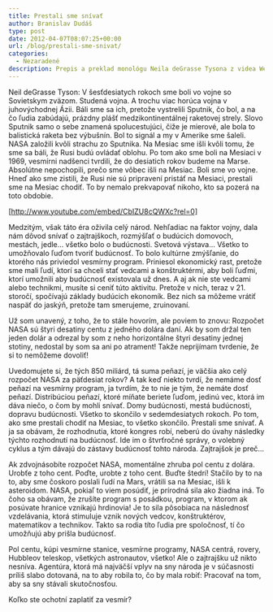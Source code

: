 ```yaml
---
title: Prestali sme snívať
author: Branislav Dudáš
type: post
date: 2012-04-07T08:07:25+00:00
url: /blog/prestali-sme-snivat/
categories:
  - Nezaradené
description: Prepis a preklad monológu Neila deGrasse Tysona z videa We stopped dreaming. 
---
```

Neil deGrasse Tyson: V šesťdesiatych rokoch sme boli vo vojne so Sovietskym zväzom. Studená vojna. A trochu viac horúca vojna v juhovýchodnej Ázii. Báli sme sa ich, pretože vystrelili Sputnik, čo bol, a na čo ľudia zabúdajú, prázdny plášť medzikontinentálnej raketovej strely. Slovo Sputnik samo o sebe znamená spolucestujúci, čiže je mierové, ale bola to balistická raketa bez výbušnín. Bol to signál a my v Amerike sme šaleli. NASA založili kvôli strachu zo Sputnika. Na Mesiac sme išli kvôli tomu, že sme sa báli, že Rusi budú ovládať oblohu. Po tom ako sme boli na Mesiaci v 1969, vesmírni nadšenci tvrdili, že do desiatich rokov budeme na Marse. Absolútne nepochopili, prečo sme vôbec išli na Mesiac. Boli sme vo vojne. Hneď ako sme zistili, že Rusi nie sú pripravení pristáť na Mesiaci, prestali sme na Mesiac chodiť. To by nemalo prekvapovať nikoho, kto sa pozerá na toto obdobie. <!--more-->

[http://www.youtube.com/embed/CbIZU8cQWXc?rel=0]
  
Medzitým, však táto éra oživila celý národ. Nehľadiac na faktor vojny, dala nám dôvod snívať o zajtrajškoch, rozmýšľať o budúcich domovoch, mestách, jedle&#8230; všetko bolo o budúcnosti. Svetová výstava&#8230; Všetko to umožňovalo ľuďom tvoriť budúcnosť. To bolo kultúrne zmýšľanie, do ktorého nás priviedol vesmírny program. Priniesol ekonomický rast, pretože sme mali ľudí, ktorí sa chceli stať vedcami a konštruktérmi, aby boli ľuďmi, ktorí umožnili aby budúcnosť existovala už dnes. A aj ak nie ste vedcami alebo technikmi, musíte si ceniť túto aktivitu. Pretože v nich, teraz v 21. storočí, spočívajú základy budúcich ekonomík. Bez nich sa môžeme vrátiť naspäť do jaskýň, pretože tam smerujeme, zruinovaní.

Už som unavený, z toho, že to stále hovorím, ale poviem to znovu: Rozpočet NASA sú štyri desatiny centu z jedného dolára daní. Ak by som držal ten jeden dolár a odrezal by som z neho horizontálne štyri desatiny jednej stotiny, nedostal by som sa ani po atrament! Takže neprijímam tvrdenie, že si to nemôžeme dovoliť!

Uvedomujete si, že tých 850 miliárd, tá suma peňazí, je väčšia ako celý rozpočet NASA za päťdesiat rokov? A tak keď niekto tvrdí, že nemáme dosť peňazí na vesmírny program, ja tvrdím, že to nie je tým, že nemáte dosť peňazí. Distribúciou peňazí, ktoré míňate beriete ľuďom, jedinú vec, ktorá im dáva niečo, o čom by mohli snívať. Domy budúcnosti, mestá budúcnosti, dopravu budúcnosti. Všetko to skončilo v sedemdesiatych rokoch. Po tom, ako sme prestali chodiť na Mesiac, to všetko skončilo. Prestali sme snívať. A ja sa obávam, že rozhodnutia, ktoré kongres robí, neberú do úvahy následky týchto rozhodnutí na budúcnosť. Ide im o štvrťročné správy, o volebný cyklus a tým dávajú do zástavy budúcnosť tohto národa. Zajtrajšok je preč&#8230;

Ak zdvojnásobíte rozpočet NASA, momentálne zhruba pol centu z dolára. Urobťe z toho cent. Poďte, urobte z toho cent. Buďte štedrí! Stačilo by to na to, aby sme čoskoro poslali ľudí na Mars, vrátili sa na Mesiac, išli k asteroidom. NASA, pokiaľ to viem posúdiť, je prírodná sila ako žiadna iná. To čoho sa obávam, že zrušíte program s posádkou, program, v ktorom ak posúvate hranice vznikajú hrdinovia! Je to sila pôsobiaca na následnosť vzdelávania, ktorá stimuluje vznik nových vedcov, konštruktérov, matematikov a technikov. Takto sa rodia títo ľudia pre spoločnosť, tí čo umožňujú aby prišla budúcnosť.

Pol centu, kúpi vesmírne stanice, vesmírne programy, NASA centrá, rovery, Hubbleov teleskop, všetkých astronautov, všetko! Ale o zajtrajšku už nikto nesníva. Agentúra, ktorá má najväčší vplyv na sny národa je v súčasnosti príliš slabo dotovaná, na to aby robila to, čo by mala robiť: Pracovať na tom, aby sa sny stávali skutočnosťou.

Koľko ste ochotní zaplatiť za vesmír?
